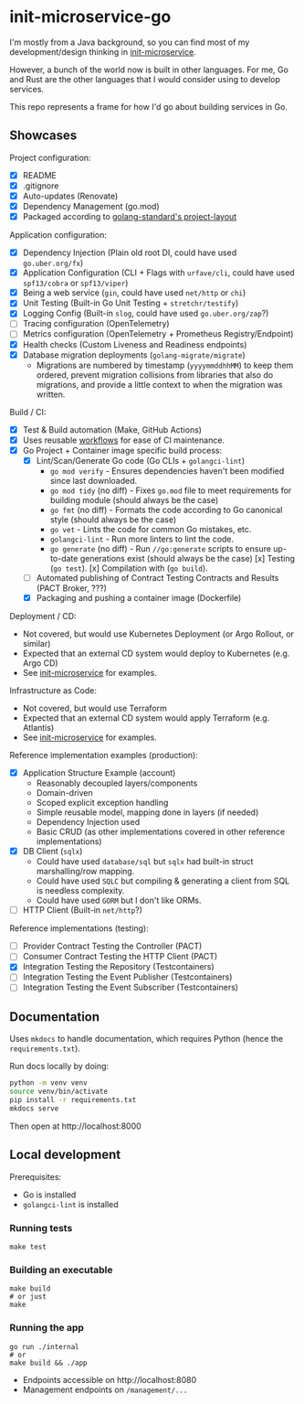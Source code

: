 # init-microservice-go

I'm mostly from a Java background, so you can find most of my development/design thinking
in [init-microservice](https://github.com/harmelodic/init-microservice).

However, a bunch of the world now is built in other languages. For me, Go and Rust are the other languages that I would
consider using to develop services.

This repo represents a frame for how I'd go about building services in Go.

## Showcases

Project configuration:

- [x] README
- [x] .gitignore
- [x] Auto-updates (Renovate)
- [x] Dependency Management (go.mod)
- [x] Packaged according to [golang-standard's project-layout](https://github.com/golang-standards/project-layout)

Application configuration:

- [x] Dependency Injection (Plain old root DI, could have used `go.uber.org/fx`)
- [x] Application Configuration (CLI + Flags with `urfave/cli`, could have used `spf13/cobra` or `spf13/viper`)
- [x] Being a web service (`gin`, could have used `net/http` or `chi`)
- [x] Unit Testing (Built-in Go Unit Testing + `stretchr/testify`)
- [x] Logging Config (Built-in `slog`, could have used `go.uber.org/zap`?)
- [ ] Tracing configuration (OpenTelemetry)
- [ ] Metrics configuration (OpenTelemetry + Prometheus Registry/Endpoint)
- [x] Health checks (Custom Liveness and Readiness endpoints)
- [x] Database migration deployments (`golang-migrate/migrate`)
    - Migrations are numbered by timestamp (`yyyymmddhhMM`) to keep them ordered, prevent migration collisions from
      libraries that also do migrations, and provide a little context to when the migration was written.

Build / CI:

- [x] Test & Build automation (Make, GitHub Actions)
- [x] Uses reusable [workflows](https://github.com/Harmelodic/workflows) for ease of CI maintenance.
- [x] Go Project + Container image specific build process:
    - [x] Lint/Scan/Generate Go code (Go CLIs + `golangci-lint`)
        - `go mod verify` - Ensures dependencies haven't been modified since last downloaded.
        - `go mod tidy` (no diff) - Fixes `go.mod` file to meet requirements for building module (should always be the
          case)
        - `go fmt` (no diff) - Formats the code according to Go canonical style (should always be the case)
        - `go vet` - Lints the code for common Go mistakes, etc.
        - `golangci-lint` - Run more linters to lint the code.
        - `go generate` (no diff) - Run `//go:generate` scripts to ensure up-to-date generations exist (should always be
          the case)
          [x] Testing (`go test`).
          [x] Compilation with (`go build`).
    - [ ] Automated publishing of Contract Testing Contracts and Results (PACT Broker, ???)
    - [x] Packaging and pushing a container image (Dockerfile)

Deployment / CD:

- Not covered, but would use Kubernetes Deployment (or Argo Rollout, or similar)
- Expected that an external CD system would deploy to Kubernetes (e.g. Argo CD)
- See [init-microservice](https://github.com/harmelodic/init-microservice) for examples.

Infrastructure as Code:

- Not covered, but would use Terraform
- Expected that an external CD system would apply Terraform (e.g. Atlantis)
- See [init-microservice](https://github.com/harmelodic/init-microservice) for examples.

Reference implementation examples (production):

- [x] Application Structure Example (account)
    - Reasonably decoupled layers/components
    - Domain-driven
    - Scoped explicit exception handling
    - Simple reusable model, mapping done in layers (if needed)
    - Dependency Injection used
    - Basic CRUD (as other implementations covered in other reference implementations)
- [x] DB Client (`sqlx`)
    - Could have used `database/sql` but `sqlx` had built-in struct marshalling/row mapping.
    - Could have used `SQLC` but compiling & generating a client from SQL is needless complexity.
    - Could have used `GORM` but I don't like ORMs.
- [ ] HTTP Client (Built-in `net/http`?)

Reference implementations (testing):

- [ ] Provider Contract Testing the Controller (PACT)
- [ ] Consumer Contract Testing the HTTP Client (PACT)
- [x] Integration Testing the Repository (Testcontainers)
- [ ] Integration Testing the Event Publisher (Testcontainers)
- [ ] Integration Testing the Event Subscriber (Testcontainers)

## Documentation

Uses `mkdocs` to handle documentation, which requires Python (hence the `requirements.txt`).

Run docs locally by doing:

```bash
python -m venv venv
source venv/bin/activate
pip install -r requirements.txt
mkdocs serve
```

Then open at http://localhost:8000

## Local development

Prerequisites:

- Go is installed
- `golangci-lint` is installed

### Running tests

```shell
make test
```

### Building an executable

```shell
make build
# or just
make
```

### Running the app

```shell
go run ./internal
# or
make build && ./app
```

- Endpoints accessible on http://localhost:8080
- Management endpoints on `/management/...`

